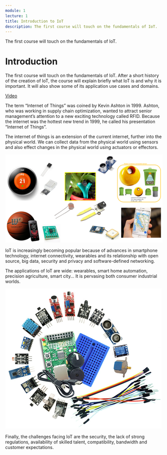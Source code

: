 ```yaml
---
module: 1
lecture: 1
title: Introduction to IoT
description: The first course will touch on the fundamentals of IoT.
---
```


The first course will touch on the fundamentals of IoT.

# Introduction

The first course will touch on the fundamentals of IoT. After a short history of the creation of IoT, the course will explain briefly what IoT is and why it is important.
It will also show some of its application use cases and domains.

[Video](https://drive.google.com/file/d/1CqTnLfiC4t9jj7or6Kp3Z0zaXemS5PIp/view)

The term “Internet of Things” was coined by Kevin Ashton in 1999. 
Ashton, who was working in supply chain optimization, wanted to attract senior management’s attention to a new exciting technology called RFID. 
Because the internet was the hottest new trend in 1999, he called his presentation “Internet of Things”.

The internet of things is an extension of the current internet, further into the physical world.
We can collect data from the physical world using sensors and also effect changes in the physical world using actuators or effectors.

![IoTdevices](img/IoTdevices.png)

IoT is increasingly becoming popular because of advances in smartphone technology, internet connectivity, wearables and its relationship with open source, big data, security and privacy and software-defined networking.

The applications of IoT are wide: wearables, smart home automation, precision agriculture, smart city...
It is pervasing both consumer industrial worlds.

![components](img/components.png)

Finally, the challenges facing IoT are the security, the lack of strong regulations, availability of skilled talent, compatibility, bandwidth and customer expectations.

